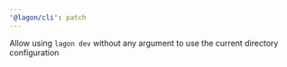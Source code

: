 ```yaml
---
'@lagon/cli': patch
---
```


Allow using `lagon dev` without any argument to use the current directory configuration
